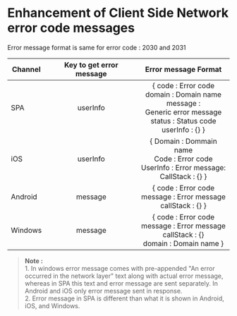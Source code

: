 
Enhancement of Client Side Network error code messages
=======================================================

Error message format is same for error code : 2030 and 2031

|  Channel  |Key to get error message  |Error message Format |
| ------------- |:-------------:|:-------------:|
|SPA     | userInfo     |{ code : Error code<br>domain : Domain name<br>message :<br>Generic error message<br>status : Status code<br>userInfo : {} } |
|iOS     | userInfo     |{ Domain : Dommain name <br>Code : Error code<br>UserInfo : Error message:<br>CallStack : {} } |
|Android      | message     |{ code : Error code<br>message : Error message<br>callStack : {} } |
|Windows       | message     |{ code : Error code<br>message : Error message<br>callStack : {}<br>domain : Domain name } |


>**Note :**<br> 1. In windows error message comes with pre-appended "An error occurred in the network layer" text along with actual error message, whereas in SPA this text and error message are sent separately. In
Android and iOS only error message sent in response.<br>2. Error message in SPA is different than what it is shown in Android, iOS,
and Windows.

